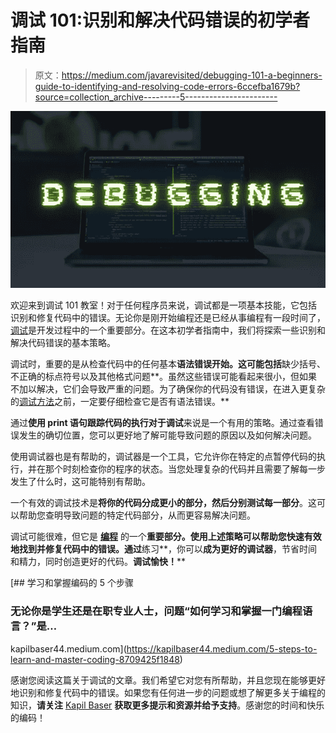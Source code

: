 # 调试 101:识别和解决代码错误的初学者指南

> 原文：<https://medium.com/javarevisited/debugging-101-a-beginners-guide-to-identifying-and-resolving-code-errors-6ccefba1679b?source=collection_archive---------5----------------------->

![](img/e30190e5f6fefeeb38a9b8ecb875c44c.png)

欢迎来到调试 101 教室！对于任何程序员来说，调试都是一项基本技能，它包括识别和修复代码中的错误。无论你是刚开始编程还是已经从事编程有一段时间了，[调试](https://javarevisited.blogspot.com/2022/09/java-debugging-interview-questions.html)是开发过程中的一个重要部分。在这本初学者指南中，我们将探索一些识别和解决代码错误的基本策略。

调试时，重要的是从检查代码中的任何基本**语法错误开始。这可能包括**缺少括号、不正确的标点符号以及其他格式问题**。虽然这些错误可能看起来很小，但如果不加以解决，它们会导致严重的问题。为了确保你的代码没有错误，在进入更复杂的[调试方法](https://javarevisited.blogspot.com/2011/07/java-debugging-tutorial-example-tips.html)之前，一定要仔细检查它是否有语法错误。**

通过**使用 print 语句跟踪代码的执行对于调试**来说是一个有用的策略。通过查看错误发生的确切位置，您可以更好地了解可能导致问题的原因以及如何解决问题。

使用调试器也是有帮助的，调试器是一个工具，它允许你在特定的点暂停代码的执行，并在那个时刻检查你的程序的状态。当您处理复杂的代码并且需要了解每一步发生了什么时，这可能特别有帮助。

一个有效的调试技术是**将你的代码分成更小的部分，然后分别测试每一部分**。这可以帮助您查明导致问题的特定代码部分，从而更容易解决问题。

调试可能很难，但它是 [**编程**](/javarevisited/top-10-free-interactive-programming-courses-from-educative-for-beginners-to-learn-in-2021-713cbf96d4eb) 的一个**重要部分。使用上述策略可以帮助您快速有效地找到并修复代码中的错误。通过**练习**，你可以**成为更好的调试器**，节省时间和精力，同时创造更好的代码。**调试愉快！****

[](https://kapilbaser44.medium.com/5-steps-to-learn-and-master-coding-8709425f1848) [## 学习和掌握编码的 5 个步骤

### 无论你是学生还是在职专业人士，问题“如何学习和掌握一门编程语言？”是…

kapilbaser44.medium.com](https://kapilbaser44.medium.com/5-steps-to-learn-and-master-coding-8709425f1848) 

感谢您阅读这篇关于调试的文章。我们希望它对您有所帮助，并且您现在能够更好地识别和修复代码中的错误。如果您有任何进一步的问题或想了解更多关于编程的知识，**请关注** [Kapil Baser](https://medium.com/u/b813b18b3785?source=post_page-----6ccefba1679b--------------------------------) **获取更多提示和资源并给予支持**。感谢您的时间和快乐的编码！